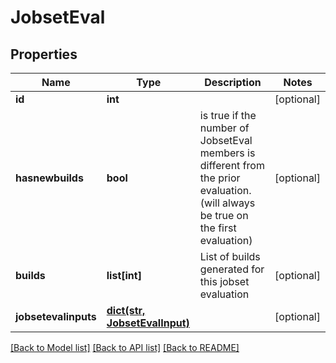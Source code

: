 # JobsetEval

## Properties
Name | Type | Description | Notes
------------ | ------------- | ------------- | -------------
**id** | **int** |  | [optional] 
**hasnewbuilds** | **bool** | is true if the number of JobsetEval members is different from the prior evaluation. (will always be true on the first evaluation) | [optional] 
**builds** | **list[int]** | List of builds generated for this jobset evaluation | [optional] 
**jobsetevalinputs** | [**dict(str, JobsetEvalInput)**](JobsetEvalInput.md) |  | [optional] 

[[Back to Model list]](../README.md#documentation-for-models) [[Back to API list]](../README.md#documentation-for-api-endpoints) [[Back to README]](../README.md)


